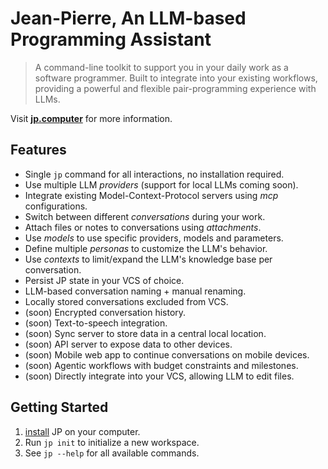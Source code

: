 # Jean-Pierre, An LLM-based Programming Assistant

> A command-line toolkit to support you in your daily work as a software
> programmer. Built to integrate into your existing workflows, providing a
> powerful and flexible pair-programming experience with LLMs.

Visit [**jp.computer**] for more information.

## Features

- Single `jp` command for all interactions, no installation required.
- Use multiple LLM _providers_ (support for local LLMs coming soon).
- Integrate existing Model-Context-Protocol servers using _mcp_ configurations.
- Switch between different _conversations_ during your work.
- Attach files or notes to conversations using _attachments_.
- Use _models_ to use specific providers, models and parameters.
- Define multiple _personas_ to customize the LLM's behavior.
- Use _contexts_ to limit/expand the LLM's knowledge base per conversation.
- Persist JP state in your VCS of choice.
- LLM-based conversation naming + manual renaming.
- Locally stored conversations excluded from VCS.
- (soon) Encrypted conversation history.
- (soon) Text-to-speech integration.
- (soon) Sync server to store data in a central local location.
- (soon) API server to expose data to other devices.
- (soon) Mobile web app to continue conversations on mobile devices.
- (soon) Agentic workflows with budget constraints and milestones.
- (soon) Directly integrate into your VCS, allowing LLM to edit files.

## Getting Started

1. [install] JP on your computer.
2. Run `jp init` to initialize a new workspace.
3. See `jp --help` for all available commands.

[**jp.computer**]: https://jp.computer
[install]: https://jp.computer/installation
